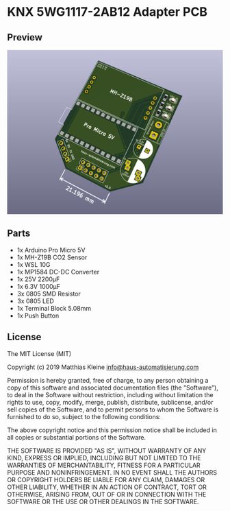 # KNX 5WG1117-2AB12 Adapter PCB

## Preview

![PCB Preview](https://raw.githubusercontent.com/klein0r/pcb-knx-busankoppler/co2/preview.png)

## Parts

- 1x Arduino Pro Micro 5V
- 1x MH-Z19B CO2 Sensor
- 1x WSL 10G
- 1x MP1584 DC-DC Converter
- 1x 25V 2200µF
- 1x 6.3V 1000µF
- 3x 0805 SMD Resistor
- 3x 0805 LED
- 1x Terminal Block 5.08mm
- 1x Push Button

## License

The MIT License (MIT)

Copyright (c) 2019 Matthias Kleine <info@haus-automatisierung.com>

Permission is hereby granted, free of charge, to any person obtaining a copy
of this software and associated documentation files (the "Software"), to deal
in the Software without restriction, including without limitation the rights
to use, copy, modify, merge, publish, distribute, sublicense, and/or sell
copies of the Software, and to permit persons to whom the Software is
furnished to do so, subject to the following conditions:

The above copyright notice and this permission notice shall be included in
all copies or substantial portions of the Software.

THE SOFTWARE IS PROVIDED "AS IS", WITHOUT WARRANTY OF ANY KIND, EXPRESS OR
IMPLIED, INCLUDING BUT NOT LIMITED TO THE WARRANTIES OF MERCHANTABILITY,
FITNESS FOR A PARTICULAR PURPOSE AND NONINFRINGEMENT. IN NO EVENT SHALL THE
AUTHORS OR COPYRIGHT HOLDERS BE LIABLE FOR ANY CLAIM, DAMAGES OR OTHER
LIABILITY, WHETHER IN AN ACTION OF CONTRACT, TORT OR OTHERWISE, ARISING FROM,
OUT OF OR IN CONNECTION WITH THE SOFTWARE OR THE USE OR OTHER DEALINGS IN
THE SOFTWARE.
